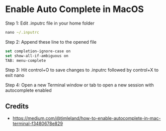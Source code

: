 # Enable Auto Complete in MacOS

Step 1: Edit .inputrc file in your home folder

```clojure
nano ~/.inputrc
```

Step 2: Append these line to the opened file

```clojure
set completion-ignore-case on
set show-all-if-ambiguous on
TAB: menu-complete
```

Step 3: Hit control+O to save changes to .inputrc followed by control+X to exit nano

Step 4: Open a new Terminal window or tab to open a new session with autocomplete enabled

## Credits
* <https://medium.com/@timleland/how-to-enable-autocomplete-in-mac-terminal-f3480678e829>
